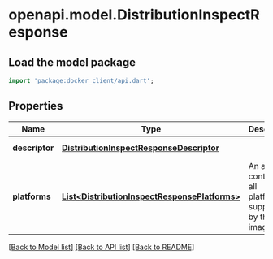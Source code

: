 # openapi.model.DistributionInspectResponse

## Load the model package
```dart
import 'package:docker_client/api.dart';
```

## Properties
Name | Type | Description | Notes
------------ | ------------- | ------------- | -------------
**descriptor** | [**DistributionInspectResponseDescriptor**](DistributionInspectResponseDescriptor.md) |  | [default to null]
**platforms** | [**List&lt;DistributionInspectResponsePlatforms&gt;**](DistributionInspectResponsePlatforms.md) | An array containing all platforms supported by the image.  | [default to []]

[[Back to Model list]](../README.md#documentation-for-models) [[Back to API list]](../README.md#documentation-for-api-endpoints) [[Back to README]](../README.md)


